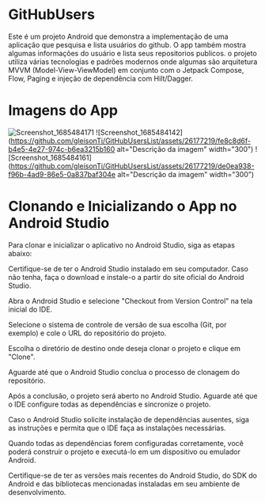 # GitHubUsers
Este é um projeto Android que demonstra a implementação de uma aplicação que pesquisa e  lista usuários do github.
O app também mostra algumas informações do usuário e lista seus repositorios publicos.
o projeto utiliza várias tecnologias e padrões modernos onde algumas são arquitetura MVVM (Model-View-ViewModel) em conjunto com o Jetpack Compose, Flow, Paging e injeção de dependência com Hilt/Dagger.

# Imagens do App
![Screenshot_1685484171](https://github.com/gleisonTi/GitHubUsersList/assets/26177219/72401a38-1406-423f-9cf8-e154251b39e3 )
![Screenshot_1685484142](https://github.com/gleisonTi/GitHubUsersList/assets/26177219/fe8c8d6f-b4e5-4e27-974c-b6ea3215b160 alt="Descrição da imagem" width="300")
![Screenshot_1685484161](https://github.com/gleisonTi/GitHubUsersList/assets/26177219/de0ea938-f96b-4ad9-86e5-0a837baf304e alt="Descrição da imagem" width="300")


# Clonando e Inicializando o App no Android Studio 
Para clonar e inicializar o aplicativo no Android Studio, siga as etapas abaixo:

Certifique-se de ter o Android Studio instalado em seu computador. Caso não tenha, faça o download e instale-o a partir do site oficial do Android Studio.

Abra o Android Studio e selecione "Checkout from Version Control" na tela inicial do IDE.

Selecione o sistema de controle de versão de sua escolha (Git, por exemplo) e cole o URL do repositório do projeto.

Escolha o diretório de destino onde deseja clonar o projeto e clique em "Clone".

Aguarde até que o Android Studio conclua o processo de clonagem do repositório.

Após a conclusão, o projeto será aberto no Android Studio. Aguarde até que o IDE configure todas as dependências e sincronize o projeto.

Caso o Android Studio solicite instalação de dependências ausentes, siga as instruções e permita que o IDE faça as instalações necessárias.

Quando todas as dependências forem configuradas corretamente, você poderá construir o projeto e executá-lo em um dispositivo ou emulador Android.

Certifique-se de ter as versões mais recentes do Android Studio, do SDK do Android e das bibliotecas mencionadas instaladas em seu ambiente de desenvolvimento.
